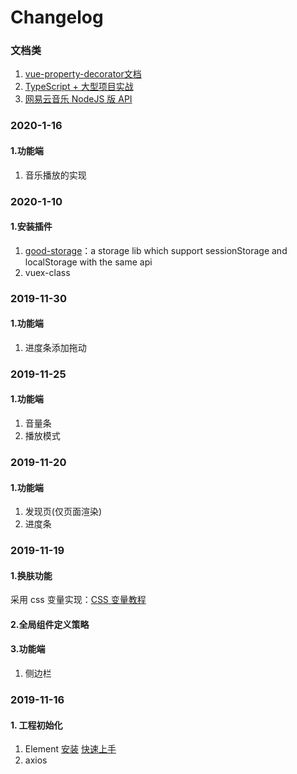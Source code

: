 # Changelog

### 文档类

1. [vue-property-decorator文档](https://github.com/kaorun343/vue-property-decorator)
2. [TypeScript + 大型项目实战](https://juejin.im/post/5b54886ce51d45198f5c75d7)
3. [网易云音乐 NodeJS 版 API](https://binaryify.github.io/NeteaseCloudMusicApi/#/)

### 2020-1-16

#### 1.功能端

1. 音乐播放的实现

### 2020-1-10

#### 1.安装插件

1. [good-storage](https://www.npmjs.com/package/good-storage)：a storage lib which support sessionStorage and localStorage with the same api
2. vuex-class

### 2019-11-30

#### 1.功能端

1. 进度条添加拖动

### 2019-11-25

#### 1.功能端

1. 音量条
2. 播放模式

### 2019-11-20

#### 1.功能端

1. 发现页(仅页面渲染)
2. 进度条

### 2019-11-19

#### 1.换肤功能

采用 css 变量实现：[CSS 变量教程](http://www.ruanyifeng.com/blog/2017/05/css-variables.html)

#### 2.全局组件定义策略

#### 3.功能端

1. 侧边栏

### 2019-11-16

#### 1. 工程初始化

1.  Element [安装](https://element.eleme.cn/#/zh-CN/component/installation) [快速上手](https://element.eleme.cn/#/zh-CN/component/quickstart)
2.  axios

